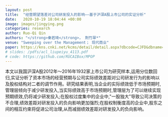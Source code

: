 ```yaml
---
layout: post
title:  "经营期望落差对公司研发投入的影响——基于沪深A股上市公司的实证分析"
date:   2020-10-19 18:04:44 +00:00
image: images/jingying.png
categories: research
author: Ruo-Qi Qin
authors: "</strong>秦若琦</strong>， 荆竹翠*"
venue: "Sweeping over the Management； 现代商业"
paper: https://kns.cnki.net/kcms/detail/detail.aspx?dbcode=CJFD&dbname=CJFDLAST2019&filename=XDBY201925054&v=onV58q2y0mNsNQalupYPeeMtoA%25mmd2BKFjzMcZpAjIoZRBztoQ9%25mmd2BkbNUDZ0OA6WNT6QG
# slides: /pdfs/acl_liupeiyu_4113.pdf
# code: https://github.com/RUCAIBox/MPOP
---
```

本文以我国沪深A股2012年～2016年1932家上市公司为研究样本,运用分位数回归,实证分析了资本市场的经营预期与公司实际绩效差距对公司研发行为的影响以及股权结构对二者的调节作用。研究结果表明,当企业的实际绩效低于市场预期时,管理层倾向于减少研发投入,当实际绩效高于市场预期时,管理层为了可以继续实现预期绩效,仍将减少研发投入;在股权过度集中的企业中,"一股独大"导致公司决策的不合理,绩效差距对研发投入的负向影响更加强烈;在股权制衡度高的企业中,股东之间的相互约束将促进公司治理,从而减弱绩效差距对研发投入的负向影响。 